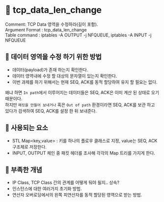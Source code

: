 # :speech_balloon: tcp_data_len_change

Comment: TCP Data 영역을 수정하라(길이 포함).<br>
Argument Format : tcp_data_len_change <from string> <to string> <br>
Table command : iptables -A OUTPUT -j NFQUEUE, iptables -A INPUT -j NFQUEUE

## :green_book: 데이터 영역을 수정 하기 위한 방법
  - 데이터(payload)가 존재 하는지 확인한다.
  - 데이터 영역내에 수정 할 대상의 문자열이 있는지 확인한다.
  - 이번 과제를 하기 위해서는 현재 SEQ, ACK를 동적 할당하여 유지 할 필요는 없다.
  
왜냐 하면 `In path`에서 이루어지는 데이터들은 SEQ, ACK은 이미 계산 된 상태로 오기 때문이다.<br>
하지만 `패킷을 만들어 보내거나` 혹은 `Out of path` 환경이라면 SEQ, ACK를 보관 하고 있다가 검색하여 SEQ, ACK를 설정 한 뒤 보내준다.

## :green_book: 사용되는 요소

- STL Map<key,value> : 키를 하나의 플로우 클래스로 지정, value는 SEQ, ACK 구조체로 저장한다.
- INPUT, OUTPUT 체인 중 패킷 헤더를 조사해 각각의 Map 트리를 가지게 한다.

## :green_book: 부족한 개념

- IP Class, TCP Class 간의 관계를 어떻게 둬야 될지.. 상속?
- 인스턴스에 대한 여러가지 초기화 방법.
- 연산자 오버로딩에서의 왼쪽 피연산자를 동적 할당된 영역으로 받는 방법.
